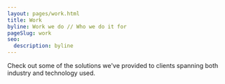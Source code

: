 ```yaml
---
layout: pages/work.html
title: Work
byline: Work we do // Who we do it for
pageSlug: work
seo:
  description: byline
---
```

Check out some of the solutions we've provided to clients spanning both industry and technology used.

